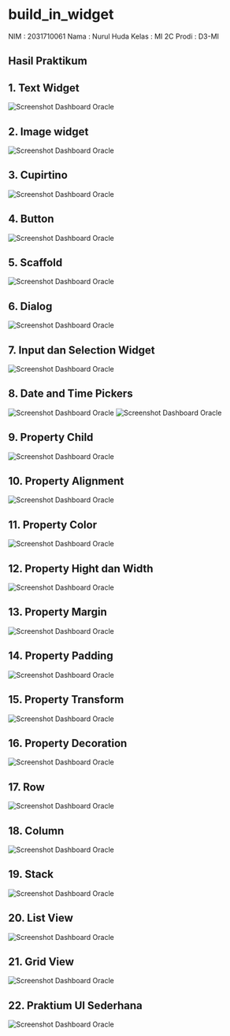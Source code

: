 # build_in_widget

NIM : 2031710061
Nama : Nurul Huda
Kelas : MI 2C
Prodi : D3-MI

## Hasil Praktikum

## 1. Text Widget

![Screenshot Dashboard Oracle](img/text_widget.jpeg)

## 2. Image widget

![Screenshot Dashboard Oracle](img/image_widget.jpeg)

## 3. Cupirtino

![Screenshot Dashboard Oracle](img/cupirtino.jpeg)

## 4. Button

![Screenshot Dashboard Oracle](img/button.jpeg)

## 5. Scaffold

![Screenshot Dashboard Oracle](img/scaffold.jpeg)

## 6. Dialog

![Screenshot Dashboard Oracle](img/dialog.jpeg)

## 7. Input dan Selection Widget

![Screenshot Dashboard Oracle](img/input.jpeg)

## 8. Date and Time Pickers

![Screenshot Dashboard Oracle](img/date1.jpeg)
![Screenshot Dashboard Oracle](img/date2.jpeg)

## 9. Property Child

![Screenshot Dashboard Oracle](img/child.jpeg)

## 10. Property Alignment

![Screenshot Dashboard Oracle](img/alignment.jpeg)

## 11. Property Color

![Screenshot Dashboard Oracle](img/color.jpeg)

## 12. Property Hight dan Width

![Screenshot Dashboard Oracle](img/height.jpeg)

## 13. Property Margin

![Screenshot Dashboard Oracle](img/margin.jpeg)

## 14. Property Padding

![Screenshot Dashboard Oracle](img/padding.jpeg)

## 15. Property Transform

![Screenshot Dashboard Oracle](img/transform.jpeg)

## 16. Property Decoration

![Screenshot Dashboard Oracle](img/decoration.jpeg)

## 17. Row

![Screenshot Dashboard Oracle](img/row.jpeg)

## 18. Column

![Screenshot Dashboard Oracle](img/column.jpeg)

## 19. Stack

![Screenshot Dashboard Oracle](img/stack.jpeg)

## 20. List View

![Screenshot Dashboard Oracle](img/list.jpeg)

## 21. Grid View

![Screenshot Dashboard Oracle](img/grid.jpeg)

## 22. Praktium UI Sederhana

![Screenshot Dashboard Oracle](img/praktikum.jpeg)
